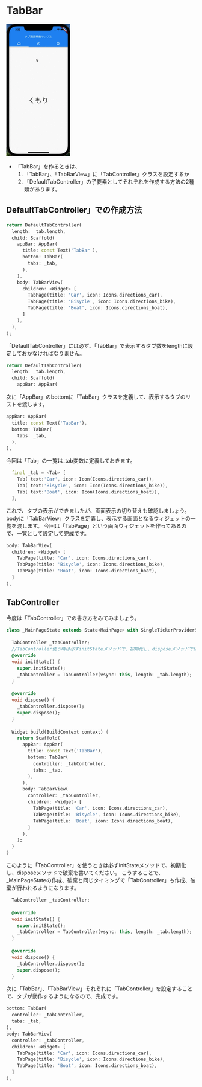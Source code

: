 

# TabBar
![](images/tab.gif)
- 「TabBar」を作るときは、
  1. 「TabBar」、「TabBarView」に「TabController」クラスを設定するか
  2. 「DefaultTabController」の子要素としてそれぞれを作成する方法の2種類があります。
## DefaultTabController」での作成方法
```dart
return DefaultTabController(
  length: _tab.length,
  child: Scaffold(
    appBar: AppBar(
      title: const Text('TabBar'),
      bottom: TabBar(
        tabs: _tab,
      ),
    ),
    body: TabBarView(
      children: <Widget> [
        TabPage(title: 'Car', icon: Icons.directions_car),
        TabPage(title: 'Bisycle', icon: Icons.directions_bike),
        TabPage(title: 'Boat', icon: Icons.directions_boat),
      ]
    ),
  ),
);
```
「DefaultTabController」には必ず、「TabBar」で表示するタブ数をlengthに設定しておかなければなりません。
```dart
return DefaultTabController(
  length: _tab.length,
  child: Scaffold(
    appBar: AppBar(
```
次に「AppBar」のbottomに「TabBar」クラスを定義して、表示するタブのリストを渡します。
```dart
appBar: AppBar(
  title: const Text('TabBar'),
  bottom: TabBar(
    tabs: _tab,
  ),
),
```
今回は「Tab」の一覧は_tab変数に定義しておきます。
```dart
  final _tab = <Tab> [
    Tab( text:'Car', icon: Icon(Icons.directions_car)),
    Tab( text:'Bisycle', icon: Icon(Icons.directions_bike)),
    Tab( text:'Boat', icon: Icon(Icons.directions_boat)),
  ];
```
これで、タブの表示ができましたが、画面表示の切り替えも確認しましょう。
bodyに「TabBarView」クラスを定義し、表示する画面となるウィジェットの一覧を渡します。
今回は「TabPage」という画面ウィジェットを作ってあるので、一覧として設定して完成です。
```dart
body: TabBarView(
  children: <Widget> [
    TabPage(title: 'Car', icon: Icons.directions_car),
    TabPage(title: 'Bisycle', icon: Icons.directions_bike),
    TabPage(title: 'Boat', icon: Icons.directions_boat),
  ]
),
```
## TabController
今度は「TabController」での書き方をみてみましょう。
```dart
class _MainPageState extends State<MainPage> with SingleTickerProviderStateMixin {

  TabController _tabController;
  //TabController使う時は必ずinitStateメソッドで、初期化し、disposeメソッドで破棄
  @override
  void initState() {
    super.initState();
    _tabController = TabController(vsync: this, length: _tab.length);
  }

  @override
  void dispose() {
    _tabController.dispose();
    super.dispose();
  }

  Widget build(BuildContext context) {
    return Scaffold(
      appBar: AppBar(
        title: const Text('TabBar'),
        bottom: TabBar(
          controller: _tabController,
          tabs: _tab,
        ),
      ),
      body: TabBarView(
        controller: _tabController,
        children: <Widget> [
          TabPage(title: 'Car', icon: Icons.directions_car),
          TabPage(title: 'Bisycle', icon: Icons.directions_bike),
          TabPage(title: 'Boat', icon: Icons.directions_boat),
        ]
      ),
    );
  }
}
```
このように「TabController」を使うときは必ずinitStateメソッドで、初期化し、disposeメソッドで破棄を書いてください。
こうすることで、_MainPageStateの作成、破棄と同じタイミングで「TabController」も作成、破棄が行われるようになります。
```dart
  TabController _tabController;

  @override
  void initState() {
    super.initState();
    _tabController = TabController(vsync: this, length: _tab.length);
  }

  @override
  void dispose() {
    _tabController.dispose();
    super.dispose();
  }
  ```
次に「TabBar」、「TabBarView」それぞれに「TabController」を設定することで、タブが動作するようになるので、完成です。
```dart
bottom: TabBar(
  controller: _tabController,
  tabs: _tab,
),
body: TabBarView(
  controller: _tabController,
  children: <Widget> [
    TabPage(title: 'Car', icon: Icons.directions_car),
    TabPage(title: 'Bisycle', icon: Icons.directions_bike),
    TabPage(title: 'Boat', icon: Icons.directions_boat),
  ]
),
```





































